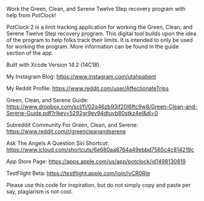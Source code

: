 Work the Green, Clean, and Serene Twelve Step recovery program with help from PotClock!

PotClock 2 is a limit tracking application for working the Green, Clean, and Serene Twelve Step recovery program. This digital tool builds upon the idea of the program to help folks track their limits. It is intended to only be used for working the program. More information can be found in the guide section of the app.

Built with Xcode Version 14.2 (14C18).

My Instagram Blog:
https://www.instagram.com/utahpatient

My Reddit Profile:
https://www.reddit.com/user/AffectionateTrips

Green, Clean, and Serene Guide:
https://www.dropbox.com/scl/fi/02q46zb93jf20l6ftc9w8/Green-Clean-and-Serene-Guide.pdf?rlkey=5292gr9ev94dtuvb80stkz4el&dl=0

Subreddit Community For Green, Clean, and Serene:
https://www.reddit.com/r/greencleanandserene

Ask The Angels A Question Siri Shortcut:
https://www.icloud.com/shortcuts/6e680aa8764a49ebbd7565c4c814219c

App Store Page:
https://apps.apple.com/us/app/potclock/id1498130819

TestFlight Beta:
https://testflight.apple.com/join/ivCR0RIe

Please use this code for inspiration, but do not simply copy and paste per say, plagiarism is not cool.
